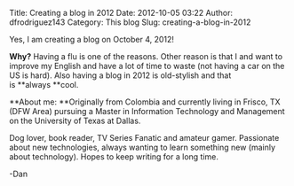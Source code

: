 Title: Creating a blog in 2012
Date: 2012-10-05 03:22
Author: dfrodriguez143
Category: This blog
Slug: creating-a-blog-in-2012

Yes, I am creating a blog on October 4, 2012!

**Why?** Having a flu is one of the reasons. Other reason is that I and
want to improve my English and have a lot of time to waste (not having a
car on the US is hard). Also having a blog in 2012 is old-stylish
and that is **always **cool.

**About me: **Originally from Colombia and currently living in Frisco,
TX (DFW Area) pursuing a Master in Information Technology and Management
on the University of Texas at Dallas.

Dog lover, book reader, TV Series Fanatic and amateur gamer. Passionate
about new technologies, always wanting to learn something new (mainly
about technology). Hopes to keep writing for a long time.

-Dan
